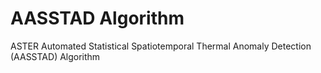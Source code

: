 # AASSTAD Algorithm
ASTER Automated Statistical Spatiotemporal Thermal Anomaly Detection (AASSTAD) Algorithm 
